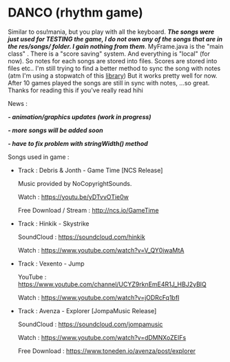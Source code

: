 # DANCO (rhythm game)

Similar to osu!mania, but you play with all the keyboard. ***The songs were just used for TESTING the game, I do not own any of the songs
that are in the res/songs/ folder. I gain nothing from them***. MyFrame.java is the "main class" . There is a "score saving" system. And everything is "local" (for now). So notes for each songs are stored into files. Scores are stored into files etc.. I'm still trying to find a
better method to sync the song with notes (atm I'm using a stopwatch of this [library](http://commons.apache.org/proper/commons-lang/download_lang.cgi))
But it works pretty well for now. After 10 games played the songs are still in sync with notes, ...so great. Thanks for reading this if you've really read hihi

News : 

***- animation/graphics updates (work in progress)***

***- more songs will be added soon***

***- have to fix problem with stringWidth() method***

Songs used in game : 

- Track : Debris & Jonth - Game Time [NCS Release]

    Music provided by NoCopyrightSounds.
    
    Watch : https://youtu.be/yDTvvOTie0w
    
    Free Download / Stream : http://ncs.io/GameTime
- Track : Hinkik - Skystrike

    SoundCloud : https://soundcloud.com/hinkik
    
    Watch : https://www.youtube.com/watch?v=V_QY0iwaMtA
-  Track : Vexento - Jump

    YouTube : https://www.youtube.com/channel/UCYZ9rknEmE4R1J_HBJ2yBlQ
    
    Watch : https://www.youtube.com/watch?v=jODRcFq1bfI  
- Track : Avenza - Explorer [JompaMusic Release]

    SoundCloud : https://soundcloud.com/jompamusic
    
    Watch : https://www.youtube.com/watch?v=dDMNXoZEIFs
    
    Free Download :  https://www.toneden.io/avenza/post/explorer
